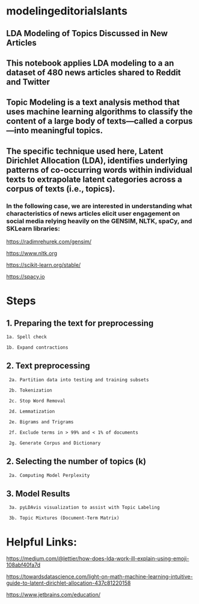 # modelingeditorialslants
## LDA Modeling of Topics Discussed in New Articles


## This notebook applies LDA modeling to a an dataset of 480 news articles shared to Reddit and Twitter

## Topic Modeling is a text analysis method that uses machine learning algorithms to classify the content of a large body of texts—called a corpus—into meaningful topics. 

## The specific technique used here, Latent Dirichlet Allocation (LDA), identifies underlying patterns of co-occurring words within individual texts to extrapolate latent categories across a corpus of texts (i.e., topics).

### In the following case, we are interested in understanding what characteristics of news articles elicit user engagement on social media relying heavily on the GENSIM, NLTK, spaCy, and SKLearn libraries:

https://radimrehurek.com/gensim/

https://www.nltk.org

https://scikit-learn.org/stable/

https://spacy.io



# Steps

## 1. Preparing the text for preprocessing
    1a. Spell check
    
    1b. Expand contractions

## 2. Text preprocessing

     2a. Partition data into testing and training subsets
 
     2b. Tokenization
     
     2c. Stop Word Removal
     
     2d. Lemmatization
     
     2e. Bigrams and Trigrams
     
     2f. Exclude terms in > 99% and < 1% of documents
     
     2g. Generate Corpus and Dictionary
 

## 2. Selecting the number of topics (k)
 
     2a. Computing Model Perplexity


## 3. Model Results

     3a. pyLDAvis visualization to assist with Topic Labeling
     
     3b. Topic Mixtures (Document-Term Matrix)

 
# Helpful Links:

https://medium.com/@lettier/how-does-lda-work-ill-explain-using-emoji-108abf40fa7d

     
https://towardsdatascience.com/light-on-math-machine-learning-intuitive-guide-to-latent-dirichlet-allocation-437c81220158


https://www.jetbrains.com/education/

